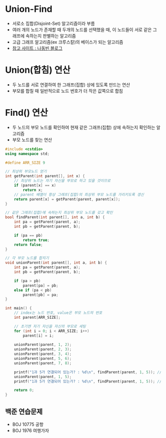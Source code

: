 # Union-Find
- 서로소 집합(Disjoint-Set) 알고리즘이라 부름
- 여러 개의 노드가 존재할 때 두개의 노드를 선택했을 때, 이 노드들이 서로 같은 그래프에 속하는지 판별하는 알고리즘
- 고급 그래프 알고리즘(ex 크루스칼)의 베이스가 되는 알고리즘
- [참고 사이트 : 나동빈 블로그](https://blog.naver.com/ndb796/221230967614)

# Union(합침) 연산
- 두 노드를 서로 연결하여 한 그래프(집합) 상에 있도록 만드는 연산
- 부모를 합칠 때 일반적으로 노드 번호가 더 작은 값쪽으로 합침

# Find() 연산
- 두 노드의 부모 노드를 확인하여 현재 같은 그래프(집합) 상에 속하는지 확인하는 알고리즘
- 부모 노드를 찾는 연산

``` C++
#include <cstdio>
using namespace std;

#define ARR_SIZE 9

// 최상위 부모노드 얻기
int getParent(int parent[], int x) {
	// 최상위 노드는 자기 자신을 부모로 하고 있을 것이므로
	if (parent[x] == x)
		return x;
	// parent 배열이 항상 그래프(집합)의 최상위 부모 노드를 가리키도록 갱신
	return parent[x] = getParent(parent, parent[x]);
}

// 같은 그래프(집합)에 속하는지 최상위 부모 노드를 갖고 확인
bool findParent(int parent[], int a, int b) {
	int pa = getParent(parent, a);
	int pb = getParent(parent, b);

	if (pa == pb)
		return true;
	return false;
}

// 각 부모 노드를 합치기
void unionParent(int parent[], int a, int b) {
	int pa = getParent(parent, a);
	int pb = getParent(parent, b);

	if (pa > pb)
		parent[pa] = pb;
	else if (pa < pb)
		parent[pb] = pa;
}

int main() {
	// index는 노드 번호, value은 부모 노드의 번호
	int parent[ARR_SIZE];

	// 초기엔 자기 자신을 자신의 부모로 세팅
	for (int i = 0; i < ARR_SIZE; i++)
		parent[i] = i;
	
	unionParent(parent, 1, 2);
	unionParent(parent, 2, 3);
	unionParent(parent, 3, 4);
	unionParent(parent, 5, 6);
	unionParent(parent, 7, 8);

	printf("1과 5가 연결되어 있는가? : %d\n", findParent(parent, 1, 5));	// 0 출력
	unionParent(parent, 1, 5);
	printf("1과 5가 연결되어 있는가? : %d\n", findParent(parent, 1, 5));	// 1 출력

	return 0;
}
```
## 백준 연습문제
- BOJ 10775 공항
- BOJ 1976 여행가자